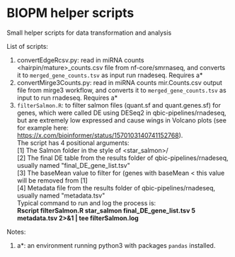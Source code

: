 # BIOPM helper scripts
Small helper scripts for data transformation and analysis 

List of scripts:
1. convertEdgeRcsv.py: read in miRNA counts <hairpin/mature>_counts.csv file from nf-core/smrnaseq, and converts it to `merged_gene_counts.tsv` as input run rnadeseq. Requires a*
2. convertMirge3Counts.py: read in miRNA counts mir.Counts.csv output file from mirge3 workflow,  and converts it to `merged_gene_counts.tsv` as input to run rnadeseq. Requires a*
3. `filterSalmon.R`: to filter salmon files (quant.sf and quant.genes.sf) for genes, which were called DE using DESeq2 in qbic-pipelines/rnadeseq, but are extremely low expressed and cause wings in Volcano plots (see for example here: https://x.com/bioinformer/status/1570103140741152768).   
             The script has 4 positional arguments:  
             [1] The Salmon folder in the style of <star_salmon>/<QbiCBarcode>   
             [2] The final DE table from the results folder of qbic-pipelines/rnadeseq, usually named "final_DE_gene_list.tsv"  
             [3] The baseMean value to filter for (genes with baseMean < this value will be removed from [1]  
             [4] Metadata file from the results folder of qbic-pipelines/rnadeseq, usually named "metadata.tsv"  
    Typical command to run and log the process is:    
    **Rscript filterSalmon.R star_salmon final_DE_gene_list.tsv 5 metadata.tsv 2>&1 | tee filterSalmon.log**
   
Notes:
1. a*: an environment running python3 with packages `pandas` installed. 
